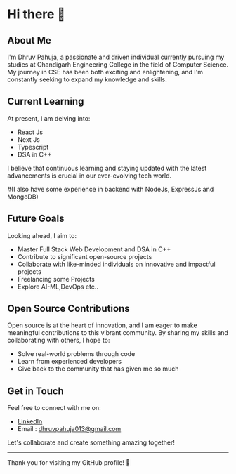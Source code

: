 # Hi there 👋

## About Me

I'm Dhruv Pahuja, a passionate and driven individual currently pursuing my studies at Chandigarh Engineering College in the field of Computer Science. My journey in CSE has been both exciting and enlightening, and I'm constantly seeking to expand my knowledge and skills.

## Current Learning

At present, I am delving into:

- React Js
- Next Js
- Typescript
- DSA in C++

I believe that continuous learning and staying updated with the latest advancements is crucial in our ever-evolving tech world.

#(I also have some experience in backend with NodeJs, ExpressJs and MongoDB) 

## Future Goals

Looking ahead, I aim to:

- Master Full Stack Web Development and DSA in C++
- Contribute to significant open-source projects
- Collaborate with like-minded individuals on innovative and impactful projects
- Freelancing some Projects 
- Explore AI-ML,DevOps etc..

## Open Source Contributions

Open source is at the heart of innovation, and I am eager to make meaningful contributions to this vibrant community. By sharing my skills and collaborating with others, I hope to:

- Solve real-world problems through code
- Learn from experienced developers
- Give back to the community that has given me so much

## Get in Touch

Feel free to connect with me on:

- [LinkedIn](https://www.linkedin.com/in/dhruv-pahuja-658934272/)
- Email : dhruvpahuja013@gmail.com

Let's collaborate and create something amazing together!

---

Thank you for visiting my GitHub profile! 🚀
